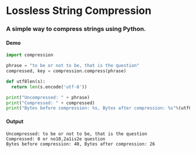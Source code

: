 # Lossless String Compression
### A simple way to compress strings using Python.


#### Demo
```py
import compression

phrase = "to be or not to be, that is the question"
compressed, key = compression.compress(phrase)

def utf8len(s):
  return len(s.encode('utf-8'))

print("Uncompressed: " + phrase)
print("Compressed: " + compressed)
print("Bytes before compression: %s, Bytes after compression: %s"%(utf8len(phrase), utf8len(compressed)))
```

#### Output
```
Uncompressed: to be or not to be, that is the question
Compressed: 0 or no10,2a1is2e question
Bytes before compression: 40, Bytes after compression: 26
```

